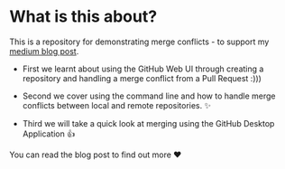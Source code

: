 # What is this about?

This is a repository for demonstrating merge conflicts - to support my [medium blog post](https://medium.com/@RedRoxProjects). 

* First we learnt about using the GitHub Web UI through creating a repository and handling a merge conflict from a Pull Request :))) 

* Second we cover using the command line and how to handle merge conflicts between local and remote repositories. :sparkles:

* Third we will take a quick look at merging using the GitHub Desktop Application :+1:

You can read the blog post to find out more :heart:
